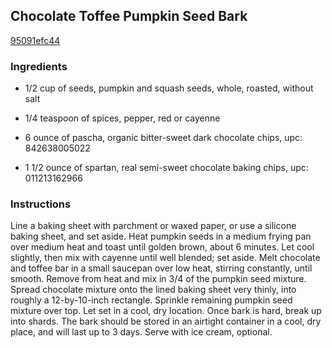 ## Chocolate Toffee Pumpkin Seed Bark

[95091efc44](http://www.delish.com/recipefinder/chocolate-toffee-pumpkin-bark-candy)

### Ingredients

 - 1/2 cup of seeds, pumpkin and squash seeds, whole, roasted, without salt

 - 1/4 teaspoon of spices, pepper, red or cayenne

 - 6 ounce of pascha, organic bitter-sweet dark chocolate chips, upc: 842638005022

 - 1 1/2 ounce of spartan, real semi-sweet chocolate baking chips, upc: 011213162966

### Instructions

Line a baking sheet with parchment or waxed paper, or use a silicone baking sheet, and set aside. Heat pumpkin seeds in a medium frying pan over medium heat and toast until golden brown, about 6 minutes. Let cool slightly, then mix with cayenne until well blended; set aside. Melt chocolate and toffee bar in a small saucepan over low heat, stirring constantly, until smooth. Remove from heat and mix in 3/4 of the pumpkin seed mixture. Spread chocolate mixture onto the lined baking sheet very thinly, into roughly a 12-by-10-inch rectangle. Sprinkle remaining pumpkin seed mixture over top. Let set in a cool, dry location. Once bark is hard, break up into shards. The bark should be stored in an airtight container in a cool, dry place, and will last up to 3 days. Serve with ice cream, optional.